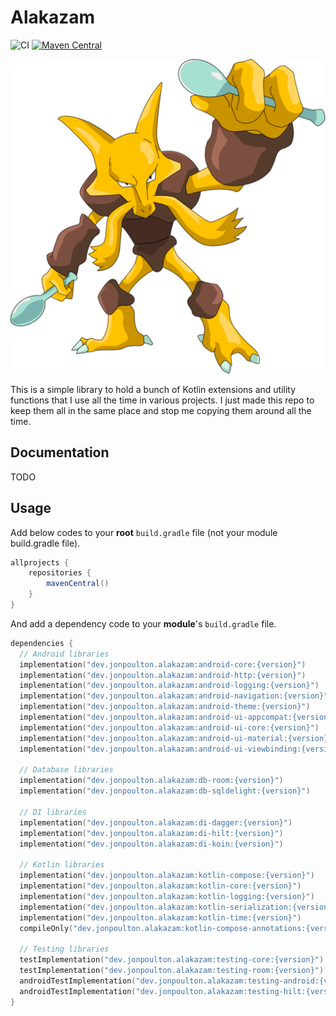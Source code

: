 # Alakazam

![CI](https://github.com/jonapoul/alakazam/actions/workflows/main.yml/badge.svg)
[![Maven Central](https://maven-badges.herokuapp.com/maven-central/dev.jonpoulton.alakazam/android-core/badge.svg)](https://maven-badges.herokuapp.com/maven-central/dev.jonpoulton.alakazam/android-core)

![Alakazam](docs/alakazam.png)

This is a simple library to hold a bunch of Kotlin extensions and utility functions that I use all the time in various
projects. I just made this repo to keep them all in the same place and stop me copying them around all the time.

## Documentation

TODO

## Usage

Add below codes to your **root** `build.gradle` file (not your module build.gradle file).

```gradle
allprojects {
    repositories {
        mavenCentral()
    }
}
```

And add a dependency code to your **module**'s `build.gradle` file.

```kotlin
dependencies {
  // Android libraries
  implementation("dev.jonpoulton.alakazam:android-core:{version}")
  implementation("dev.jonpoulton.alakazam:android-http:{version}")
  implementation("dev.jonpoulton.alakazam:android-logging:{version}")
  implementation("dev.jonpoulton.alakazam:android-navigation:{version}")
  implementation("dev.jonpoulton.alakazam:android-theme:{version}")
  implementation("dev.jonpoulton.alakazam:android-ui-appcompat:{version}")
  implementation("dev.jonpoulton.alakazam:android-ui-core:{version}")
  implementation("dev.jonpoulton.alakazam:android-ui-material:{version}")
  implementation("dev.jonpoulton.alakazam:android-ui-viewbinding:{version}")

  // Database libraries
  implementation("dev.jonpoulton.alakazam:db-room:{version}")
  implementation("dev.jonpoulton.alakazam:db-sqldelight:{version}")

  // DI libraries
  implementation("dev.jonpoulton.alakazam:di-dagger:{version}")
  implementation("dev.jonpoulton.alakazam:di-hilt:{version}")
  implementation("dev.jonpoulton.alakazam:di-koin:{version}")

  // Kotlin libraries
  implementation("dev.jonpoulton.alakazam:kotlin-compose:{version}")
  implementation("dev.jonpoulton.alakazam:kotlin-core:{version}")
  implementation("dev.jonpoulton.alakazam:kotlin-logging:{version}")
  implementation("dev.jonpoulton.alakazam:kotlin-serialization:{version}")
  implementation("dev.jonpoulton.alakazam:kotlin-time:{version}")
  compileOnly("dev.jonpoulton.alakazam:kotlin-compose-annotations:{version}") // not runtime

  // Testing libraries
  testImplementation("dev.jonpoulton.alakazam:testing-core:{version}")
  testImplementation("dev.jonpoulton.alakazam:testing-room:{version}")
  androidTestImplementation("dev.jonpoulton.alakazam:testing-android:{version}")
  androidTestImplementation("dev.jonpoulton.alakazam:testing-hilt:{version}")
}
```

